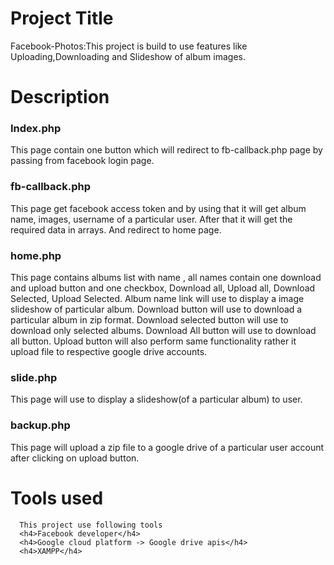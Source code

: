 # Project Title
  Facebook-Photos:This project is build to use features like Uploading,Downloading and Slideshow of album images.
# Description
 <h3>Index.php</h3>
      This page contain one button which will redirect to fb-callback.php page by passing from facebook login page.
    
  <h3>fb-callback.php</h3>
      This page get facebook access token and by using that it will get album name, images, username of a particular user.
      After that it will get the required data in arrays. And redirect to home page.
     
  <h3>home.php</h3>
      This page contains albums list with name , all names contain one download and upload button and one checkbox, Download all, Upload all, Download Selected, Upload Selected.
      Album name link will use to display a image slideshow of particular album.
      Download button will use to download a particular album in zip format.
      Download selected button will use to download only selected albums.
      Download All button will use to download all button.
      Upload button will also perform same functionality rather it upload file to respective google drive accounts.
  
 <h3>slide.php</h3>
      This page will use to display a slideshow(of a particular album) to user.
      
 <h3>backup.php</h3>
      This page will upload a zip file to a google drive of a particular user account after clicking on upload button.
      
  # Tools used
      This project use following tools
      <h4>Facebook developer</h4>
      <h4>Google cloud platform -> Google drive apis</h4>
      <h4>XAMPP</h4>
